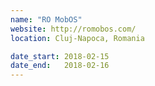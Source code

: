 ```yaml
---
name: "RO MobOS"
website: http://romobos.com/
location: Cluj-Napoca, Romania

date_start: 2018-02-15
date_end:   2018-02-16
---
```


